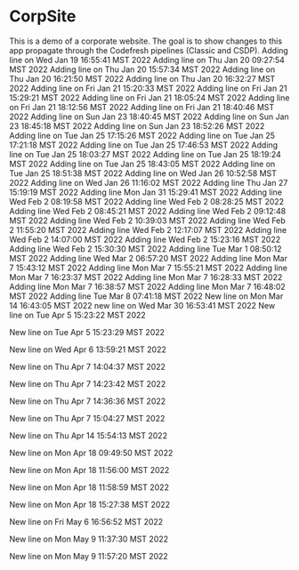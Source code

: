 # CorpSite

This is a demo of a corporate website. The goal is to show changes to this app propagate through the Codefresh pipelines (Classic and CSDP).
Adding line on Wed Jan 19 16:55:41 MST 2022
Adding line on Thu Jan 20 09:27:54 MST 2022
Adding line on Thu Jan 20 15:57:34 MST 2022
Adding line on Thu Jan 20 16:21:50 MST 2022
Adding line on Thu Jan 20 16:32:27 MST 2022
Adding line on Fri Jan 21 15:20:33 MST 2022
Adding line on Fri Jan 21 15:29:21 MST 2022
Adding line on Fri Jan 21 18:05:24 MST 2022
Adding line on Fri Jan 21 18:12:56 MST 2022
Adding line on Fri Jan 21 18:40:46 MST 2022
Adding line on Sun Jan 23 18:40:45 MST 2022
Adding line on Sun Jan 23 18:45:18 MST 2022
Adding line on Sun Jan 23 18:52:26 MST 2022
Adding line on Tue Jan 25 17:15:26 MST 2022
Adding line on Tue Jan 25 17:21:18 MST 2022
Adding line on Tue Jan 25 17:46:53 MST 2022
Adding line on Tue Jan 25 18:03:27 MST 2022
Adding line on Tue Jan 25 18:19:24 MST 2022
Adding line on Tue Jan 25 18:43:05 MST 2022
Adding line on Tue Jan 25 18:51:38 MST 2022
Adding line on Wed Jan 26 10:52:58 MST 2022
Adding line on Wed Jan 26 11:16:02 MST 2022
Adding line Thu Jan 27 15:19:19 MST 2022
Adding line Mon Jan 31 15:29:41 MST 2022
Adding line Wed Feb  2 08:19:58 MST 2022
Adding line Wed Feb  2 08:28:25 MST 2022
Adding line Wed Feb  2 08:45:21 MST 2022
Adding line Wed Feb  2 09:12:48 MST 2022
Adding line Wed Feb  2 10:39:03 MST 2022
Adding line Wed Feb  2 11:55:20 MST 2022
Adding line Wed Feb  2 12:17:07 MST 2022
Adding line Wed Feb  2 14:07:00 MST 2022
Adding line Wed Feb  2 15:23:16 MST 2022
Adding line Wed Feb  2 15:30:30 MST 2022
Adding line Tue Mar  1 08:50:12 MST 2022
Adding line Wed Mar  2 06:57:20 MST 2022
Adding line Mon Mar  7 15:43:12 MST 2022
Adding line Mon Mar  7 15:55:21 MST 2022
Adding line Mon Mar  7 16:23:37 MST 2022
Adding line Mon Mar  7 16:28:33 MST 2022
Adding line Mon Mar  7 16:38:57 MST 2022
Adding line Mon Mar  7 16:48:02 MST 2022
Adding line Tue Mar  8 07:41:18 MST 2022
New line on Mon Mar 14 16:43:05 MST 2022
new line on Wed Mar 30 16:53:41 MST 2022
New line on Tue Apr  5 15:23:22 MST 2022

New line on Tue Apr  5 15:23:29 MST 2022

New line on Wed Apr  6 13:59:21 MST 2022

New line on Thu Apr  7 14:04:37 MST 2022

New line on Thu Apr  7 14:23:42 MST 2022

New line on Thu Apr  7 14:36:36 MST 2022

New line on Thu Apr  7 15:04:27 MST 2022

New line on Thu Apr 14 15:54:13 MST 2022

New line on Mon Apr 18 09:49:50 MST 2022

New line on Mon Apr 18 11:56:00 MST 2022

New line on Mon Apr 18 11:58:59 MST 2022

New line on Mon Apr 18 15:27:38 MST 2022

New line on Fri May  6 16:56:52 MST 2022

New line on Mon May  9 11:37:30 MST 2022

New line on Mon May  9 11:57:20 MST 2022


